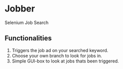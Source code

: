 # Jobber
Selenium Job Search


## Functionalities
1. Triggers the job ad on your searched keyword.
2. Choose your own branch to look for jobs in.
3. Simple GUI-box to look at jobs thats been triggered.
 
